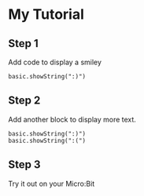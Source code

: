 # My Tutorial

## Step 1

Add code to display a smiley

```blocks
basic.showString(":)")
```

## Step 2

Add another block to display more text.

```blocks
basic.showString(":)")
basic.showString(":(")
```
## Step 3

Try it out on your Micro:Bit